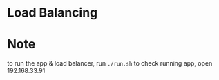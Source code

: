 # Load Balancing

# Note

to run the app & load balancer, run `./run.sh`
to check running app, open 192.168.33.91